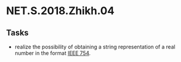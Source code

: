 # NET.S.2018.Zhikh.04
## Tasks
- realize the possibility of obtaining a string representation of a real number in the format [IEEE 754](https://en.wikipedia.org/wiki/IEEE_754).
